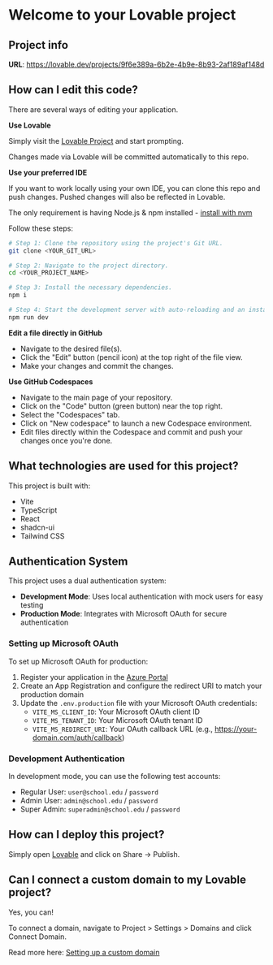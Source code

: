 # Welcome to your Lovable project

## Project info

**URL**: https://lovable.dev/projects/9f6e389a-6b2e-4b9e-8b93-2af189af148d

## How can I edit this code?

There are several ways of editing your application.

**Use Lovable**

Simply visit the [Lovable Project](https://lovable.dev/projects/9f6e389a-6b2e-4b9e-8b93-2af189af148d) and start prompting.

Changes made via Lovable will be committed automatically to this repo.

**Use your preferred IDE**

If you want to work locally using your own IDE, you can clone this repo and push changes. Pushed changes will also be reflected in Lovable.

The only requirement is having Node.js & npm installed - [install with nvm](https://github.com/nvm-sh/nvm#installing-and-updating)

Follow these steps:

```sh
# Step 1: Clone the repository using the project's Git URL.
git clone <YOUR_GIT_URL>

# Step 2: Navigate to the project directory.
cd <YOUR_PROJECT_NAME>

# Step 3: Install the necessary dependencies.
npm i

# Step 4: Start the development server with auto-reloading and an instant preview.
npm run dev
```

**Edit a file directly in GitHub**

- Navigate to the desired file(s).
- Click the "Edit" button (pencil icon) at the top right of the file view.
- Make your changes and commit the changes.

**Use GitHub Codespaces**

- Navigate to the main page of your repository.
- Click on the "Code" button (green button) near the top right.
- Select the "Codespaces" tab.
- Click on "New codespace" to launch a new Codespace environment.
- Edit files directly within the Codespace and commit and push your changes once you're done.

## What technologies are used for this project?

This project is built with:

- Vite
- TypeScript
- React
- shadcn-ui
- Tailwind CSS

## Authentication System

This project uses a dual authentication system:

- **Development Mode**: Uses local authentication with mock users for easy testing
- **Production Mode**: Integrates with Microsoft OAuth for secure authentication

### Setting up Microsoft OAuth

To set up Microsoft OAuth for production:

1. Register your application in the [Azure Portal](https://portal.azure.com/)
2. Create an App Registration and configure the redirect URI to match your production domain
3. Update the `.env.production` file with your Microsoft OAuth credentials:
   - `VITE_MS_CLIENT_ID`: Your Microsoft OAuth client ID
   - `VITE_MS_TENANT_ID`: Your Microsoft OAuth tenant ID
   - `VITE_MS_REDIRECT_URI`: Your OAuth callback URL (e.g., https://your-domain.com/auth/callback)

### Development Authentication

In development mode, you can use the following test accounts:

- Regular User: `user@school.edu` / `password`
- Admin User: `admin@school.edu` / `password`
- Super Admin: `superadmin@school.edu` / `password`

## How can I deploy this project?

Simply open [Lovable](https://lovable.dev/projects/9f6e389a-6b2e-4b9e-8b93-2af189af148d) and click on Share -> Publish.

## Can I connect a custom domain to my Lovable project?

Yes, you can!

To connect a domain, navigate to Project > Settings > Domains and click Connect Domain.

Read more here: [Setting up a custom domain](https://docs.lovable.dev/tips-tricks/custom-domain#step-by-step-guide)
